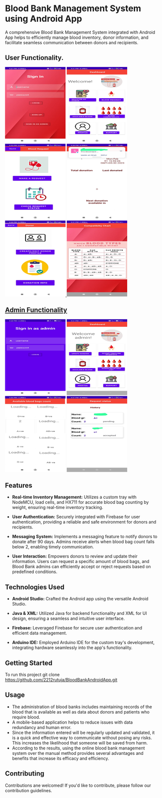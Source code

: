 # Blood Bank Management System using Android App

A comprehensive Blood Bank Management System integrated with Android App helps to efficiently manage blood inventory, donor information, and facilitate seamless communication between donors and recipients.

## User Functionality.

<a href="screenshots/User_signin.jpeg"><img src="screenshots/User_signin.jpeg" alt="Screenshot 1" width="200" height="250"></a>
<a href="screenshots/User_dashboard.jpeg"><img src="screenshots/User_dashboard.jpeg" alt="Screenshot 2" width="200" height="250"></a>
<a href="screenshots/User_bloodrequest.jpeg"><img src="screenshots/User_bloodrequest.jpeg" alt="Screenshot 3" width="200" height="250"></a>
<a href="screenshots/Donation_history.jpeg"><img src="screenshots/Donation_history.jpeg" alt="Screenshot 4" width="200" height="250">
<a href="screenshots/Donor_create_update.jpeg"><img src="screenshots/Donor_create_update.jpeg" alt="Screenshot 5" width="200" height="250">
<a href="screenshots/Compatiblity_chart.jpeg"><img src="screenshots/Compatiblity_chart.jpeg" alt="Screenshot 6" width="200" height="250">

## Admin Functionality
<a href="screenshots/Admin_signin.jpeg"><img src="screenshots/Admin_signin.jpeg" alt="Screenshot 1" width="200" height="250"></a>
<a href="screenshots/Admin_dashboard.jpeg"><img src="screenshots/Admin_dashboard.jpeg" alt="Screenshot 2" width="200" height="250"></a>
<a href="screenshots/Avaliable_bloogbag_counts.jpeg"><img src="screenshots/Avaliable_bloogbag_counts.jpeg" alt="Screenshot 3" width="200" height="250"></a>
<a href="screenshots/Request_status.jpeg"><img src="screenshots/Request_status.jpeg" alt="Screenshot 3" width="200" height="250"></a>

## Features

- **Real-time Inventory Management:** Utilizes a custom tray with NodeMCU, load cells, and HX711 for accurate blood bag counting by weight, ensuring real-time inventory tracking.

- **User Authentication:** Securely integrated with Firebase for user authentication, providing a reliable and safe environment for donors and recipients.

- **Messaging System:** Implements a messaging feature to notify donors to donate after 90 days. Admins receive alerts when blood bag count falls below 2, enabling timely communication.

- **User Interaction:** Empowers donors to review and update their information. Users can request a specific amount of blood bags, and Blood Bank admins can efficiently accept or reject requests based on predefined conditions.

## Technologies Used

- **Android Studio:** Crafted the Android app using the versatile Android Studio.
  
- **Java & XML:** Utilized Java for backend functionality and XML for UI design, ensuring a seamless and intuitive user interface.

- **Firebase:** Leveraged Firebase for secure user authentication and efficient data management.

- **Arduino IDE:** Employed Arduino IDE for the custom tray's development, integrating hardware seamlessly into the app's functionality.



## Getting Started

To run this project 
git clone https://github.com/2212rutuja/BloodBankAndroidApp.git

## Usage
- The administration of blood banks includes maintaining records of the blood that is available as well as data about donors and patients who require blood.
- A mobile-based application helps to reduce issues with data redundancy and human error.
- Since the information entered will be regularly updated and validated, it is a quick and effective way to communicate without posing any risks. This increases the likelihood that someone will be saved from harm.
- According to the results, using the online blood bank management system over the manual method provides several advantages and benefits that increase its efficacy and efficiency.


## Contributing
Contributions ane welcomed! If you'd like to contribute, please follow our contribution guidelines.


